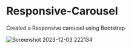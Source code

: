 # Responsive-Carousel
Created a Responsive carousel using Bootstrap 

![Screenshot 2023-12-03 222134](https://github.com/Pragyac9/Responsive-Carousel-/assets/136442660/74f59294-39c8-4cae-b154-71c335d3cfbe)
